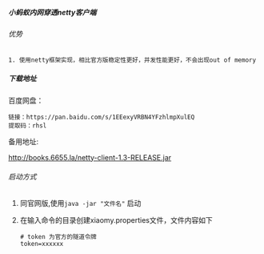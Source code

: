 ##### 小蚂蚁内网穿透netty客户端

###### 优势

	1. 使用netty框架实现，相比官方版稳定性更好，并发性能更好，不会出现out of memory

#####  下载地址

百度网盘：
```
链接：https://pan.baidu.com/s/1EEexyVRBN4YFzhlmpXulEQ  
提取码：rhsl
```

备用地址:

http://books.6655.la/netty-client-1.3-RELEASE.jar

###### 启动方式

1. 同官网版,使用`java -jar "文件名"` 启动

2. 在输入命令的目录创建xiaomy.properties文件，文件内容如下

   ```properties
   # token 为官方的隧道令牌
   token=xxxxxx
   ```





